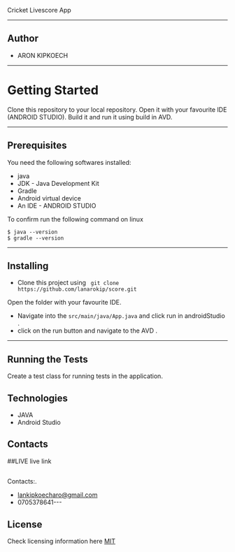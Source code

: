 Cricket Livescore App

----
## Author

* ARON KIPKOECH
----
# Getting Started

Clone this repository to your local repository.
 Open it with your favourite IDE (ANDROID STUDIO).
 Build it and run it using build in AVD.

---
## **Prerequisites**

You need the following softwares installed:
- java
- JDK - Java Development Kit
- Gradle
- Android virtual device
- An IDE - ANDROID STUDIO


To confirm run the following command on linux
```
$ java --version
$ gradle --version
```
---
## Installing
* Clone this project using ``` git clone https://github.com/lanarokip/score.git```

Open the folder with your favourite IDE.
* Navigate into the ``` src/main/java/App.java ``` and click run in androidStudio .
* click on the run button and navigate to the AVD .
---
## Running the Tests

Create a test class for running tests in the application.
## Technologies

* JAVA
* Android Studio


## Contacts
##LIVE
live link
##
Contacts:.
* lankipkoecharo@gmail.com
* 0705378641---
## License
Check licensing information here [MIT](licence)
